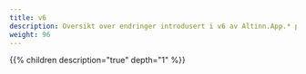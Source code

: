 ```yaml
---
title: v6
description: Oversikt over endringer introdusert i v6 av Altinn.App.* pakkene.
weight: 96
---
```


{{% children description="true" depth="1" %}}